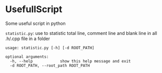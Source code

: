 # UsefullScript
Some useful script in python

`statistic.py`: use to statistic total line, comment line and blank line in all .h/.cpp file in a folder
```
usage: statistic.py [-h] [-d ROOT_PATH]

optional arguments:
  -h, --help            show this help message and exit
  -d ROOT_PATH, --root_path ROOT_PATH
  ```